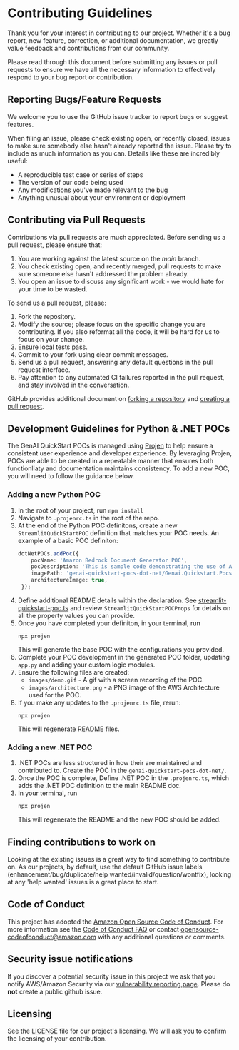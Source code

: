 # Contributing Guidelines

Thank you for your interest in contributing to our project. Whether it's a bug report, new feature, correction, or additional
documentation, we greatly value feedback and contributions from our community.

Please read through this document before submitting any issues or pull requests to ensure we have all the necessary
information to effectively respond to your bug report or contribution.

## Reporting Bugs/Feature Requests

We welcome you to use the GitHub issue tracker to report bugs or suggest features.

When filing an issue, please check existing open, or recently closed, issues to make sure somebody else hasn't already
reported the issue. Please try to include as much information as you can. Details like these are incredibly useful:

- A reproducible test case or series of steps
- The version of our code being used
- Any modifications you've made relevant to the bug
- Anything unusual about your environment or deployment

## Contributing via Pull Requests

Contributions via pull requests are much appreciated. Before sending us a pull request, please ensure that:

1. You are working against the latest source on the _main_ branch.
2. You check existing open, and recently merged, pull requests to make sure someone else hasn't addressed the problem already.
3. You open an issue to discuss any significant work - we would hate for your time to be wasted.

To send us a pull request, please:

1. Fork the repository.
2. Modify the source; please focus on the specific change you are contributing. If you also reformat all the code, it will be hard for us to focus on your change.
3. Ensure local tests pass.
4. Commit to your fork using clear commit messages.
5. Send us a pull request, answering any default questions in the pull request interface.
6. Pay attention to any automated CI failures reported in the pull request, and stay involved in the conversation.

GitHub provides additional document on [forking a repository](https://help.github.com/articles/fork-a-repo/) and
[creating a pull request](https://help.github.com/articles/creating-a-pull-request/).

## Development Guidelines for Python & .NET POCs
The GenAI QuickStart POCs is managed using [Projen](https://projen.io/) to help ensure a consistent user experience and developer experience. By leveraging Projen, POCs are able to be created in a repeatable manner that ensures both functionliaty and documentation maintains consistency. To add a new POC, you will need to follow the guidance below.

### Adding a new Python POC
1. In the root of your project, run `npm install`
1. Navigate to `.projenrc.ts` in the root of the repo.
1. At the end of the Python POC definitons, create a new `StreamlitQuickStartPOC` definition that matches your POC needs.
    An example of a basic POC definiton:
    ```typescript
    dotNetPOCs.addPoc({
        pocName: 'Amazon Bedrock Document Generator POC',
        pocDescription: 'This is sample code demonstrating the use of Amazon Bedrock and Generative AI to create content for documents.',
        imagePath: 'genai-quickstart-pocs-dot-net/Genai.Quickstart.Pocs/Amazon.Bedrock.Converse.Api.Poc/images/Bedrock-Converse-dot-net.gif',
        architectureImage: true,
     });
    ```
1. Define additional README details within the declaration. See [streamlit-quickstart-poc.ts](projenrc/projects/streamlit-quickstart-poc.ts) and review `StreamlitQuickStartPOCProps` for details on all the property values you can provide.
1. Once you have completed your definiton, in your terminal, run 
    ```shell
    npx projen
    ```
    This will generate the base POC with the configurations you provided.
1. Complete your POC development in the generated POC folder, updating `app.py` and adding your custom logic modules.
1. Ensure the following files are created:
    * `images/demo.gif` - A gif with a screen recording of the POC.
    * `images/architecture.png` - a PNG image of the AWS Architecture used for the POC.
1. If you make any updates to the `.projenrc.ts` file, rerun:
    ```
    npx projen
    ```
   This will regenerate README files.

### Adding a new .NET POC
1. .NET POCs are less structured in how their are maintained and contributed to. Create the POC in the  `genai-quickstart-pocs-dot-net/`.
1. Once the POC is complete, Define .NET POC in the `.projenrc.ts`, which adds the .NET POC definition to the main README doc.
1. In your terminal, run
    ```
    npx projen
    ```
    This will regenerate the README and the new POC should be added.

## Finding contributions to work on

Looking at the existing issues is a great way to find something to contribute on. As our projects, by default, use the default GitHub issue labels (enhancement/bug/duplicate/help wanted/invalid/question/wontfix), looking at any 'help wanted' issues is a great place to start.

## Code of Conduct

This project has adopted the [Amazon Open Source Code of Conduct](https://aws.github.io/code-of-conduct).
For more information see the [Code of Conduct FAQ](https://aws.github.io/code-of-conduct-faq) or contact
opensource-codeofconduct@amazon.com with any additional questions or comments.

## Security issue notifications

If you discover a potential security issue in this project we ask that you notify AWS/Amazon Security via our [vulnerability reporting page](http://aws.amazon.com/security/vulnerability-reporting/). Please do **not** create a public github issue.

## Licensing

See the [LICENSE](LICENSE) file for our project's licensing. We will ask you to confirm the licensing of your contribution.
